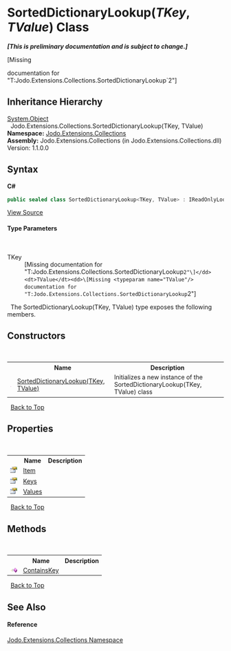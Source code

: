 # SortedDictionaryLookup(*TKey*, *TValue*) Class
 _**\[This is preliminary documentation and is subject to change.\]**_

\[Missing <summary> documentation for "T:Jodo.Extensions.Collections.SortedDictionaryLookup`2"\]


## Inheritance Hierarchy
<a href="https://docs.microsoft.com/dotnet/api/system.object" target="_blank" rel="noopener noreferrer">System.Object</a><br />&nbsp;&nbsp;Jodo.Extensions.Collections.SortedDictionaryLookup(TKey, TValue)<br />
**Namespace:**&nbsp;<a href="N_Jodo_Extensions_Collections">Jodo.Extensions.Collections</a><br />**Assembly:**&nbsp;Jodo.Extensions.Collections (in Jodo.Extensions.Collections.dll) Version: 1.1.0.0

## Syntax

**C#**<br />
``` C#
public sealed class SortedDictionaryLookup<TKey, TValue> : IReadOnlyLookup<TKey, TValue>

```

<a href="https://github.com/JosephJShort/Jodo.Extensions/blob/main/src/Jodo.Extensions.Collections/SortedDictionaryLookup.cs" rel="noopener noreferrer" title="View the source code">View Source</a><br />

#### Type Parameters
&nbsp;<dl><dt>TKey</dt><dd>\[Missing <typeparam name="TKey"/> documentation for "T:Jodo.Extensions.Collections.SortedDictionaryLookup`2"\]</dd><dt>TValue</dt><dd>\[Missing <typeparam name="TValue"/> documentation for "T:Jodo.Extensions.Collections.SortedDictionaryLookup`2"\]</dd></dl>&nbsp;
The SortedDictionaryLookup(TKey, TValue) type exposes the following members.


## Constructors
&nbsp;<table><tr><th></th><th>Name</th><th>Description</th></tr><tr><td>![Public method](media/pubmethod.gif "Public method")</td><td><a href="M_Jodo_Extensions_Collections_SortedDictionaryLookup_2__ctor">SortedDictionaryLookup(TKey, TValue)</a></td><td>
Initializes a new instance of the SortedDictionaryLookup(TKey, TValue) class</td></tr></table>&nbsp;
<a href="#sorteddictionarylookup(*tkey*,-*tvalue*)-class">Back to Top</a>

## Properties
&nbsp;<table><tr><th></th><th>Name</th><th>Description</th></tr><tr><td>![Public property](media/pubproperty.gif "Public property")</td><td><a href="P_Jodo_Extensions_Collections_SortedDictionaryLookup_2_Item">Item</a></td><td /></tr><tr><td>![Public property](media/pubproperty.gif "Public property")</td><td><a href="P_Jodo_Extensions_Collections_SortedDictionaryLookup_2_Keys">Keys</a></td><td /></tr><tr><td>![Public property](media/pubproperty.gif "Public property")</td><td><a href="P_Jodo_Extensions_Collections_SortedDictionaryLookup_2_Values">Values</a></td><td /></tr></table>&nbsp;
<a href="#sorteddictionarylookup(*tkey*,-*tvalue*)-class">Back to Top</a>

## Methods
&nbsp;<table><tr><th></th><th>Name</th><th>Description</th></tr><tr><td>![Public method](media/pubmethod.gif "Public method")</td><td><a href="M_Jodo_Extensions_Collections_SortedDictionaryLookup_2_ContainsKey">ContainsKey</a></td><td /></tr></table>&nbsp;
<a href="#sorteddictionarylookup(*tkey*,-*tvalue*)-class">Back to Top</a>

## See Also


#### Reference
<a href="N_Jodo_Extensions_Collections">Jodo.Extensions.Collections Namespace</a><br />